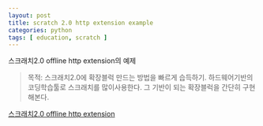 ```yaml
---
layout: post
title: scratch 2.0 http extension example 
categories: python
tags: [ education, scratch ]
---
```


스크래치2.0 offline http extension의 예제

>목적: 스크래치2.0에 확장블럭 만드는 방법을 빠르게 습득하기. 하드웨어기반의 코딩학습툴로 스크래치를 많이사용한다. 그 기반이 되는 확장블럭을 간단히 구현해본다.

[ 스크래치2.0 offline http extension ](https://github.com/VintageAppMaker/scratch20_http_extension)
